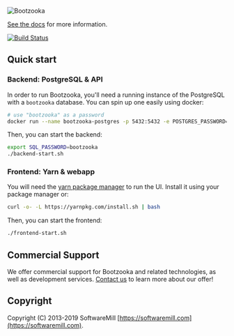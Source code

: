 ![Bootzooka](https://github.com/softwaremill/bootzooka/raw/master/banner.png)

[See the docs](http://softwaremill.github.io/bootzooka/) for more information.

[![Build Status](https://travis-ci.org/softwaremill/bootzooka.svg?branch=master)](https://travis-ci.org/softwaremill/bootzooka)

## Quick start

### Backend: PostgreSQL & API

In order to run Bootzooka, you'll need a running instance of the PostgreSQL with a `bootzooka` database. You can spin 
up one easily using docker:

```sh
# use "bootzooka" as a password
docker run --name bootzooka-postgres -p 5432:5432 -e POSTGRES_PASSWORD=bootzooka -e POSTGRES_DB=bootzooka -d postgres
```

Then, you can start the backend:

```sh
export SQL_PASSWORD=bootzooka
./backend-start.sh
```

### Frontend: Yarn & webapp

You will need the [yarn package manager](https://yarnpkg.com) to run the UI. Install it using your package manager or:

```sh
curl -o- -L https://yarnpkg.com/install.sh | bash
```

Then, you can start the frontend:

```sh
./frontend-start.sh
```

## Commercial Support

We offer commercial support for Bootzooka and related technologies, as well as development services. [Contact us](https://softwaremill.com) to learn more about our offer! 

## Copyright

Copyright (C) 2013-2019 SoftwareMill [https://softwaremill.com](https://softwaremill.com).









